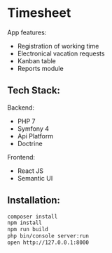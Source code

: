 # Timesheet
App features:
- Registration of working time
- Electronical vacation requests
- Kanban table
- Reports module

## Tech Stack:
Backend:
- PHP 7
- Symfony 4
- Api Platform
- Doctrine

Frontend:
- React JS
- Semantic UI

## Installation:
```sh
composer install
npm install
npm run build
php bin/console server:run
open http://127.0.0.1:8000
```
